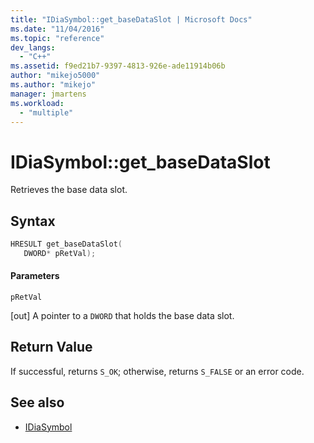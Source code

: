 ```yaml
---
title: "IDiaSymbol::get_baseDataSlot | Microsoft Docs"
ms.date: "11/04/2016"
ms.topic: "reference"
dev_langs:
  - "C++"
ms.assetid: f9ed21b7-9397-4813-926e-ade11914b06b
author: "mikejo5000"
ms.author: "mikejo"
manager: jmartens
ms.workload:
  - "multiple"
---
```

# IDiaSymbol::get_baseDataSlot
Retrieves the base data slot.

## Syntax

```C++
HRESULT get_baseDataSlot(
   DWORD* pRetVal);
```

#### Parameters
 `pRetVal`

[out] A pointer to a `DWORD` that holds the base data slot.

## Return Value
 If successful, returns `S_OK`; otherwise, returns `S_FALSE` or an error code.

## See also
- [IDiaSymbol](../../debugger/debug-interface-access/idiasymbol.md)